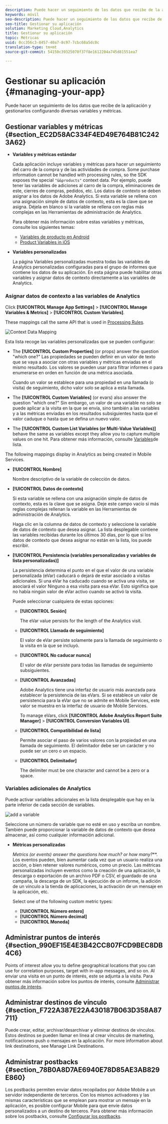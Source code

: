 ```yaml
---
description: Puede hacer un seguimiento de los datos que recibe de la aplicación y gestionarlos configurando diversas variables y métricas.
keywords: móvil
seo-description: Puede hacer un seguimiento de los datos que recibe de la aplicación y gestionarlos configurando diversas variables y métricas.
seo-title: Gestionar su aplicación
solution: Marketing Cloud,Analytics
title: Gestionar su aplicación
topic: Métricas
uuid: 0cc356c3-8457-40a7-8c97-7cbc68a5dc0c
translation-type: tm+mt
source-git-commit: 54150c39325070f37f8e1612204a745d81551ea7

---
```



# Gestionar su aplicación {#managing-your-app}

Puede hacer un seguimiento de los datos que recibe de la aplicación y gestionarlos configurando diversas variables y métricas.

## Gestionar variables y métricas {#section_EC2D58AC334F4ED49E764B81C2423A62}

* **Variables y métricas estándar**

   Cada aplicación incluye variables y métricas para hacer un seguimiento del carro de la compra y de las actividades de compra. Some purchase information cannot be handled with processing rules, so the SDK exposes the special `"&&products"` context data. Por ejemplo, puede tener las variables de adiciones al carro de la compra, eliminaciones de este, cierres de compras, pedidos, etc. Los datos de contexto se deben asignar a los datos de Adobe Analytics. Si esta variable se rellena con una asignación simple de datos de contexto, esta es la clave que se asigna. Déjela en blanco si la variable se rellena con reglas más complejas en las Herramientas de administración de Analytics.

   Para obtener más información sobre estas variables y métricas, consulte los siguientes temas:

   * [Variables de producto en Android](/help/android/analytics-main/products/products.md)
   * [Product Variables in iOS](/help/ios/analytics-main/products/products.md)

* **Variables personalizadas**

   La página Variables personalizadas muestra todas las variables de Analytics personalizadas configuradas para el grupo de informes que contiene los datos de su aplicación. En esta página puede habilitar otras variables y asignar datos de contexto directamente a las variables de Analytics.

### Asignar datos de contexto a las variables de Analytics

Click **[!UICONTROL Manage App Settings]** &gt; **[!UICONTROL Manage Variables &amp; Metrics]** &gt; **[!UICONTROL Custom Variables]**.

These mappings call the same API that is used in [Processing Rules](https://docs.adobe.com/content/help/en/analytics/admin/admin-tools/processing-rules/processing-rules.html).

![Context Data Mapping](assets/custom_data_content.png)

Esta lista recoge las variables personalizadas que se pueden configurar:

* The **[!UICONTROL Custom Properties]** (or props) answer the question "which one?" Las propiedades se pueden definir en un valor de texto que se vaya a asociar con otras variables y métricas enviadas en el mismo resultado. Los valores se pueden usar para filtrar informes o para enumerarse en orden en función de una métrica asociada.

   Cuando un valor se establece para una propiedad en una llamada (o visita) de seguimiento, dicho valor solo se aplica a esta llamada.

* The **[!UICONTROL Custom Variables]** (or evars) also answer the question "which one?" Sin embargo, un valor de una variable no solo se puede aplicar a la visita en la que se envía, sino también a las variables y a las métricas enviadas en los resultados subsiguientes hasta que el valor caduque o hasta que se defina un nuevo valor.
* The **[!UICONTROL Custom List Variables (or Multi-Value Variables)]** behave the same as variables except they allow you to capture multiple values on one hit. Para obtener más información, consulte [Variables](https://docs.adobe.com/content/help/en/analytics/implementation/javascript-implementation/variables-analytics-reporting/page-variables.html)de lista.

The following mappings display in Analytics as being created in Mobile Services.

* **[!UICONTROL Nombre]**

   Nombre descriptivo de la variable de colección de datos.

* **[!UICONTROL Datos de contexto]**

   Si esta variable se rellena con una asignación simple de datos de contexto, esta es la clave que se asigna. Deje este campo vacío si más reglas complejas rellenan la variable en las Herramientas de administración de Analytics.

   Haga clic en la columna de datos de contexto y seleccione la variable de datos de contexto que desea asignar. La lista desplegable contiene las variables recibidas durante los últimos 30 días, por lo que si los datos de contexto que desea asignar no están en la lista, los puede escribir.

* **[!UICONTROL Persistencia (variables personalizadas y variables de lista personalizadas)]**

   La persistencia determina el punto en el que el valor de una variable personalizada (eVar) caducará o dejará de estar asociado a visitas adicionales. Si una eVar ha caducado cuando se activa una visita, se asociará el valor Ninguno a esa visita para esa eVar. Esto significa que no había ningún valor de eVar activo cuando se activó la visita.

   Puede seleccionar cualquiera de estas opciones:

   * **[!UICONTROL Sesión]**

      The eVar value persists for the length of the Analytics visit.

   * **[!UICONTROL Llamada de seguimiento]**

      El valor de eVar persiste solamente para la llamada de seguimiento o la visita en la que se incluyó.

   * **[!UICONTROL No caducar nunca]**

      El valor de eVar persiste para todas las llamadas de seguimiento subsiguientes.
   * **[!UICONTROL Avanzadas]**

      Adobe Analytics tiene una interfaz de usuario más avanzada para establecer la persistencia de las eVars. Si se establece un valor de persistencia para la eVar que no se admite en Mobile Services, este valor se muestra en la interfaz de usuario de Mobile Services.

      To manage eVars, click **[!UICONTROL Adobe Analytics Report Suite Manager]** &gt; **[!UICONTROL Conversion Variables UI]**.

   * **[!UICONTROL Compatibilidad de lista]**

      Permite asociar el paso de varios valores con la propiedad en una llamada de seguimiento. El delimitador debe ser un carácter y no puede ser un cero o un espacio.

   * **[!UICONTROL Delimitador]**

      The delimiter must be one character and cannot be a zero or a space.

### Variables adicionales de Analytics

Puede activar variables adicionales en la lista desplegable que hay en la parte inferior de cada sección de variables.

![add a variable](assets/add_variable.png)

Seleccione un número de variable que no esté en uso y escriba un nombre. También puede proporcionar la variable de datos de contexto que desea almacenar, así como cualquier información adicional.

* **Métricas personalizadas**

   *Metrics (or events) answer the questions how much? or how many?***. Los eventos pueden, bien aumentar cada vez que un usuario realiza una acción, o bien retener valores numéricos, como un precio. Las métricas personalizadas incluyen eventos como la creación de una aplicación, la descarga o exportación de un archivo PDF o CSV, el guardado de una campaña, la descarga de un SDK, la ejecución de un informe, la adición de un vínculo a la tienda de aplicaciones, la activación de un mensaje en la aplicación, etc.

   Select one of the following custom metric types:

   * **[!UICONTROL Número entero]**
   * **[!UICONTROL Número decimal]**
   * **[!UICONTROL Moneda]**

## Administrar puntos de interés {#section_990EF15E4E3B42CC807FCD9BEC8DB4C6}

Points of interest allow you to define geographical locations that you can use for correlation purposes, target with in-app messages, and so on. Al enviar una visita en un punto de interés, este se adjunta a la visita. Para obtener más información sobre los puntos de interés, consulte [Administrar puntos de interés](/help/using/location/t-manage-points.md).

## Administrar destinos de vínculo {#section_F722A387E22A430187B063D358A87711}

Puede crear, editar, archivar/desarchivar y eliminar destinos de vínculos. Estos destinos se pueden llamar en línea al crear vínculos de marketing, notificaciones push o mensajes en la aplicación. For more information about link destinations, see Manage Link Destinations.[](/help/using/acquisition-main/c-manage-link-destinations/t-archive-unarchive-link-destinations.md)

## Administrar postbacks {#section_78B0A8D7AE6940E78D85AE3AB829E860}

Los postbacks permiten enviar datos recopilados por Adobe Mobile a un servidor independiente de terceros. Con los mismos activadores y las mismas características que se emplean para mostrar un mensaje en la aplicación, es posible configurar Mobile para que envíe datos personalizados a un destino de terceros. Para obtener más información sobre los postbacks, consulte [Configurar los postbacks](/help/using/c-manage-app-settings/c-mob-confg-app/signals.md).
